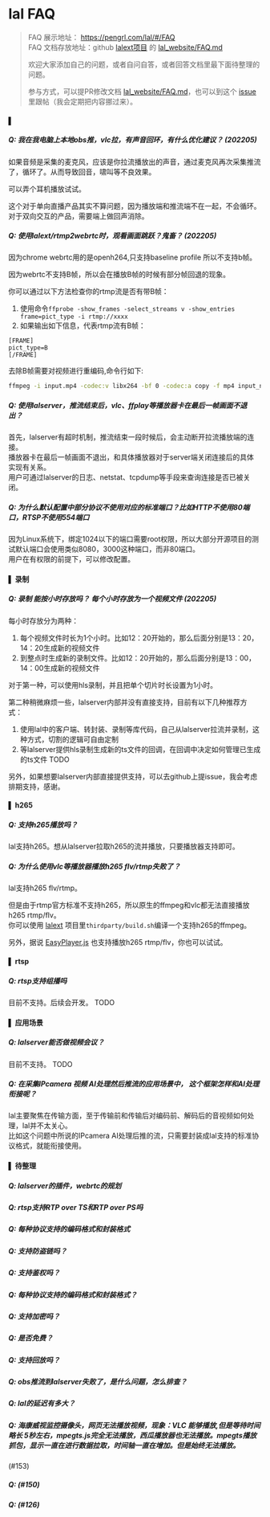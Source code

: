 # lal FAQ

> FAQ 展示地址： https://pengrl.com/lal/#/FAQ  
> FAQ 文档存放地址：github [lalext项目](https://github.com/q191201771/lalext) 的 [lal_website/FAQ.md](https://github.com/q191201771/lalext/blob/master/lal_website/FAQ.md)
>
> 欢迎大家添加自己的问题，或者自问自答，或者回答文档里最下面待整理的问题。  
> 
> 参与方式，可以提PR修改文档 [lal_website/FAQ.md](https://github.com/q191201771/lalext/blob/master/lal_website/FAQ.md)，也可以到这个 [issue](https://github.com/q191201771/lalext/issues/4) 里跟帖（我会定期把内容挪过来）。

#### ▌

##### Q: 我在我电脑上本地obs推，vlc拉，有声音回环，有什么优化建议？ (202205)

如果音频是采集的麦克风，应该是你拉流播放出的声音，通过麦克风再次采集推流了，循环了。从而导致回音，啸叫等不良效果。

可以弄个耳机播放试试。

这个对于单向直播产品其实不算问题，因为播放端和推流端不在一起，不会循环。对于双向交互的产品，需要端上做回声消除。

##### Q: 使用lalext/rtmp2webrtc时，观看画面跳跃？鬼畜？ (202205)

因为chrome webrtc用的是openh264,只支持baseline profile 所以不支持b帧。

因为webrtc不支持B帧，所以会在播放B帧的时候有部分帧回退的现象。

你可以通过以下方法检查你的rtmp流是否有带B帧：
1. 使用命令`ffprobe -show_frames -select_streams v -show_entries frame=pict_type -i rtmp://xxxx`
2. 如果输出如下信息，代表rtmp流有B帧：
```shell
[FRAME]
pict_type=B
[/FRAME]
```

去除B帧需要对视频进行重编码,命令行如下:
```bash
ffmpeg -i input.mp4 -codec:v libx264 -bf 0 -codec:a copy -f mp4 input_no_b_frame.mp4
```

##### Q: 使用lalserver，推流结束后，vlc、ffplay等播放器卡在最后一帧画面不退出？

首先，lalserver有超时机制，推流结束一段时候后，会主动断开拉流播放端的连接。  
播放器卡在最后一帧画面不退出，和具体播放器对于server端关闭连接后的具体实现有关系。  
用户可通过lalserver的日志、netstat、tcpdump等手段来查询连接是否已被关闭。  

##### Q: 为什么默认配置中部分协议不使用对应的标准端口？比如HTTP不使用80端口，RTSP不使用554端口

因为Linux系统下，绑定1024以下的端口需要root权限，所以大部分开源项目的测试默认端口会使用类似8080，3000这种端口，而非80端口。  
用户在有权限的前提下，可以修改配置。

#### ▌ 录制

##### Q: 录制 能按小时存放吗？ 每个小时存放为一个视频文件 (202205)

每小时存放分为两种：

1. 每个视频文件时长为1个小时。比如12：20开始的，那么后面分别是13：20，14：20生成新的视频文件
2. 到整点时生成新的录制文件。比如12：20开始的，那么后面分别是13：00，14：00生成新的视频文件

对于第一种，可以使用hls录制，并且把单个切片时长设置为1小时。

第二种稍微麻烦一些，lalserver内部并没有直接支持，目前有以下几种推荐方式：

1. 使用lal中的客户端、转封装、录制等库代码，自己从lalserver拉流并录制，这种方式，切割的逻辑可自由定制
2. 等lalserver提供hls录制生成新的ts文件的回调，在回调中决定如何管理已生成的ts文件 TODO

另外，如果想要lalserver内部直接提供支持，可以去github上提issue，我会考虑排期支持，感谢。

#### ▌ h265

##### Q: 支持h265播放吗？

lal支持h265。想从lalserver拉取h265的流并播放，只要播放器支持即可。

##### Q: 为什么使用vlc等播放器播放h265 flv/rtmp失败了？

lal支持h265 flv/rtmp。

但是由于rtmp官方标准不支持h265，所以原生的ffmpeg和vlc都无法直接播放h265 rtmp/flv。  
你可以使用 [lalext](https://github.com/q191201771/lalext) 项目里`thirdparty/build.sh`编译一个支持h265的ffmpeg。

另外，据说 [EasyPlayer.js](https://github.com/tsingsee/EasyPlayer.js) 也支持播放h265 rtmp/flv，你也可以试试。


#### ▌ rtsp

##### Q: rtsp支持组播吗

目前不支持。后续会开发。 TODO

#### ▌ 应用场景

##### Q: lalserver能否做视频会议？

目前不支持。 TODO

##### Q: 在采集IPcamera 视频 AI处理然后推流的应用场景中， 这个框架怎样和AI处理衔接呢？

lal主要聚焦在传输方面，至于传输前和传输后对编码前、解码后的音视频如何处理，lal并不太关心。  
比如这个问题中所说的IPcamera AI处理后推的流，只需要封装成lal支持的标准协议格式，就能衔接使用。  

#### ▌ 待整理

##### Q: lalserver的插件，webrtc的规划

##### Q: rtsp支持RTP over TS和RTP over PS吗

##### Q: 每种协议支持的编码格式和封装格式

##### Q: 支持防盗链吗？

##### Q: 支持鉴权吗？

##### Q: 每种协议支持的编码格式和封装格式？

##### Q: 支持加密吗？

##### Q: 是否免费？

##### Q: 支持回放吗？

##### Q: obs推流到lalserver失败了，是什么问题，怎么排查？

##### Q: lal的延迟有多大？

##### Q: 海康威视监控摄像头，网页无法播放视频，现象：VLC 能够播放,但是等待时间略长 5秒左右，mpegts.js完全无法播放，西瓜播放器也无法播放。mpegts播放抓包，显示一直在进行数据拉取，时间轴一直在增加。但是始终无法播放。

(#153)

##### Q: (#150)

##### Q: (#126)